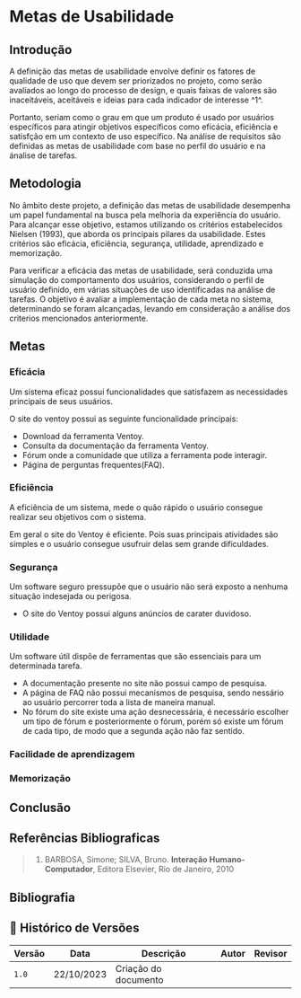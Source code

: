 # Metas de Usabilidade

## Introdução

A definição das metas de usabilidade envolve definir os fatores de qualidade de uso que devem ser priorizados no projeto, como serão avaliados ao longo do processo de design, e quais faixas de valores são inaceitáveis, aceitáveis e ideias para cada indicador de interesse ^1^.

Portanto, seriam como o grau em que um produto é usado por usuários específicos para atingir objetivos específicos como eficácia, eficiência e satisfção em um contexto de uso específico. Na análise de requisitos são definidas as metas de usabilidade com base no perfil do usuário e na ánalise de tarefas.

## Metodologia

No âmbito deste projeto, a definição das metas de usabilidade desempenha um papel fundamental na busca pela melhoria da experiência do usuário. Para alcançar esse objetivo, estamos utilizando os critérios estabelecidos Nielsen (1993), que aborda os principais pilares da usabilidade. Estes critérios são eficácia, eficiência, segurança, utilidade, aprendizado e memorização.

Para verificar a eficácia das metas de usabilidade, será conduzida uma simulação do comportamento dos usuários, considerando o perfil de usuário definido, em várias situações de uso identificadas na análise de tarefas. O objetivo é avaliar a implementação de cada meta no sistema, determinando se foram alcançadas, levando em consideração a análise dos criterios mencionados anteriormente.

## Metas


### Eficácia

Um sistema eficaz possui funcionalidades que satisfazem as necessidades principais de seus
usuários.

O site do ventoy possui as seguinte funcionalidade principais:

- Download da ferramenta Ventoy.
- Consulta da documentação da ferramenta Ventoy.
- Fórum onde a comunidade que utiliza a ferramenta pode interagir.
- Página de perguntas frequentes(FAQ).

### Eficiência

A eficiência de um sistema, mede o quão rápido o usuário consegue realizar seu objetivos
com o sistema.

Em geral o site do Ventoy é eficiente. Pois suas principais atividades são simples e o usuário
consegue usufruir delas sem grande dificuldades.
 
### Segurança

Um software seguro pressupõe que o usuário não será exposto a nenhuma situação indesejada
ou perigosa.

- O site do Ventoy possui alguns anúncios de carater duvidoso.

### Utilidade

Um software útil dispõe de ferramentas que são essenciais para um determinada tarefa.

- A documentação presente no site não possui campo de pesquisa.
- A página de FAQ não possui mecanismos de pesquisa, sendo nessário ao usuário percorrer toda a 
lista de maneira manual.
- No fórum do site existe uma ação desnecessária, é necessário escolher um tipo de fórum e posteriormente
o fórum, porém só existe um fórum de cada tipo, de modo que a segunda ação não faz sentido.

### Facilidade de aprendizagem





### Memorização

## Conclusão

## Referências Bibliograficas

> 1.  BARBOSA, Simone; SILVA, Bruno. **Interação Humano-Computador**, Editora Elsevier, Rio de Janeiro, 2010

## Bibliografia





## 📑 Histórico de Versões

| Versão | Data       | Descrição   | Autor   | Revisor                                      |
| ------ | ---------- | ----------- | -------| ------------------------------------------|
| `1.0`  | 22/10/2023 | Criação do documento | [](https://github.com/) |  [](https://github.com/)

